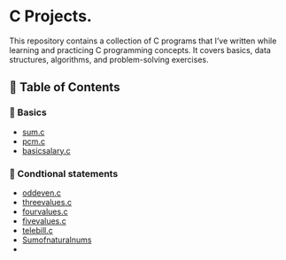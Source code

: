 # C Projects.
This repository contains a collection of C programs that I’ve written while learning and practicing C programming concepts. It covers basics, data structures, algorithms, and problem-solving exercises.


## 📑 Table of Contents  
### 📂 Basics
- [sum.c](./sum.c)
- [pcm.c](./pcm.c)
- [basicsalary.c](./basicsalary.c)
### 📂 Condtional statements
- [oddeven.c](./oddeven.c)
- [threevalues.c](./threevalues.c)
- [fourvalues.c](./fourvalues.c)
- [fivevalues.c](./fivevalues.c)
- [telebill.c](./telebill.c)
- [Sumofnaturalnums](./sumofnatural.c)
- 
